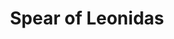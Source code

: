 ---
title: Spear of Leonidas
description: In Assassin's Creed lore, the Spear of Leonidas is an ancient, powerful artifact and a piece of Eden, wielded by King Leonidas of Sparta.
pubDate: 2024-11-24
image:
   url: '/images/sidequests/spear.jpg'
---